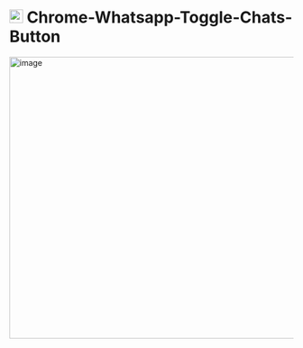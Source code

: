 # <img width="24" height="24" alt="image" src="https://github.com/user-attachments/assets/bce5de98-52d5-4336-bb7a-3d6b3f8d87fc" /> Chrome-Whatsapp-Toggle-Chats-Button


<img width="800" height="500" alt="image" src="https://github.com/user-attachments/assets/98192684-e9c1-49d0-b97c-460fc9a8f29f" />
